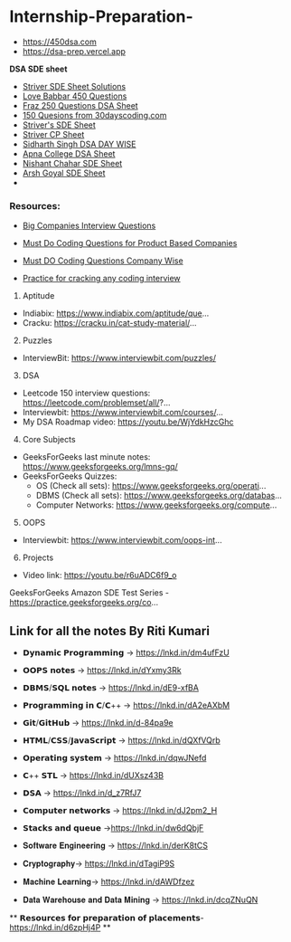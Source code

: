 # Internship-Preparation-

  - https://450dsa.com
  - https://dsa-prep.vercel.app


**DSA SDE sheet**

  - [Striver SDE Sheet Solutions](https://github.com/AkashSingh3031/Striver-SDE-Sheet-Challenge)
  - [Love Babbar 450 Questions](https://docs.google.com/spreadsheets/d/1FMdN_OCfOI0iAeDlqswCiC2DZzD4nPsb/edit#gid=1773184282)
  - [Fraz 250 Questions DSA Sheet ](https://docs.google.com/spreadsheets/d/1puwzMECvMeq5mn_6xsfd84gmpDABi80384QkwLYnMlk/edit#gid=0)
  - [150 Quesions from 30dayscoding.com]()
  - [Striver's SDE Sheet](https://docs.google.com/document/d/1SM92efk8oDl8nyVw8NHPnbGexTS9W-1gmTEYfEurLWQ/edit)
  - [Striver CP Sheet](https://docs.google.com/document/d/1vShwt8yXYUOgkF53-iYAuJXWR7Yi5VSJrW2xB49o0PM/edit)
  - [Sidharth Singh DSA DAY WISE](https://docs.google.com/spreadsheets/d/11tevcTIBQsIvRKIZLbSzCeN4mCO6wD4O5meyrAIfSXw/edit#gid=136755630)
  - [Apna College DSA Sheet]()
  - [Nishant Chahar SDE Sheet]()
  - [Arsh Goyal SDE Sheet]()
  - 

### Resources:

- [Big Companies Interview Questions](https://github.com/realabbas/big-companies-interview-questions)

- [Must Do Coding Questions for Product Based Companies](https://www.geeksforgeeks.org/must-do-coding-questions-for-product-based-companies/)

- [Must DO Coding Questions Company Wise](https://www.geeksforgeeks.org/must-coding-questions-company-wise/?ref=grb)

- [Practice for cracking any coding interview](https://www.geeksforgeeks.org/practice-for-cracking-any-coding-interview/?ref=grb)


1. Aptitude
 - Indiabix: https://www.indiabix.com/aptitude/que...
 - Cracku: https://cracku.in/cat-study-material/...


2. Puzzles
 - InterviewBit: https://www.interviewbit.com/puzzles/


3. DSA
 - Leetcode 150 interview questions: https://leetcode.com/problemset/all/?...
 - Interviewbit: https://www.interviewbit.com/courses/...
 - My DSA Roadmap video: https://youtu.be/WjYdkHzcGhc


4. Core Subjects
- GeeksForGeeks last minute notes: https://www.geeksforgeeks.org/lmns-gq/
- GeeksForGeeks Quizzes:
  - OS (Check all sets): https://www.geeksforgeeks.org/operati...
  - DBMS (Check all sets): https://www.geeksforgeeks.org/databas...
  - Computer Networks: https://www.geeksforgeeks.org/compute...


5. OOPS
 - Interviewbit: https://www.interviewbit.com/oops-int...


6. Projects
- Video link: https://youtu.be/r6uADC6f9_o


GeeksForGeeks Amazon SDE Test Series - https://practice.geeksforgeeks.org/co...

  
## Link for all the notes By Riti Kumari

- 𝗗𝘆𝗻𝗮𝗺𝗶𝗰 𝗣𝗿𝗼𝗴𝗿𝗮𝗺𝗺𝗶𝗻𝗴 -> https://lnkd.in/dm4ufFzU

- 𝗢𝗢𝗣𝗦 𝗻𝗼𝘁𝗲𝘀 -> https://lnkd.in/dYxmy3Rk

- 𝗗𝗕𝗠𝗦/𝗦𝗤𝗟 𝗻𝗼𝘁𝗲𝘀 -> https://lnkd.in/dE9-xfBA

- 𝗣𝗿𝗼𝗴𝗿𝗮𝗺𝗺𝗶𝗻𝗴 𝗶𝗻 𝗖/𝗖++ -> https://lnkd.in/dA2eAXbM

- 𝗚𝗶𝘁/𝗚𝗶𝘁𝗛𝘂𝗯 -> https://lnkd.in/d-84pa9e

- 𝗛𝗧𝗠𝗟/𝗖𝗦𝗦/𝗝𝗮𝘃𝗮𝗦𝗰𝗿𝗶𝗽𝘁 -> https://lnkd.in/dQXfVQrb

- 𝗢𝗽𝗲𝗿𝗮𝘁𝗶𝗻𝗴 𝘀𝘆𝘀𝘁𝗲𝗺 -> https://lnkd.in/dqwJNefd

- 𝗖++ 𝗦𝗧𝗟 -> https://lnkd.in/dUXsz43B

- 𝗗𝗦𝗔 -> https://lnkd.in/d_z7RfJ7

- 𝗖𝗼𝗺𝗽𝘂𝘁𝗲𝗿 𝗻𝗲𝘁𝘄𝗼𝗿𝗸𝘀 -> https://lnkd.in/dJ2pm2_H

- 𝗦𝘁𝗮𝗰𝗸𝘀 𝗮𝗻𝗱 𝗾𝘂𝗲𝘂𝗲 ->https://lnkd.in/dw6dQbjF

- 𝐒𝐨𝐟𝐭𝐰𝐚𝐫𝐞 𝐄𝐧𝐠𝐢𝐧𝐞𝐞𝐫𝐢𝐧𝐠 -> https://lnkd.in/derK8tCS

- 𝐂𝐫𝐲𝐩𝐭𝐨𝐠𝐫𝐚𝐩𝐡𝐲-> https://lnkd.in/dTagiP9S

- 𝐌𝐚𝐜𝐡𝐢𝐧𝐞 𝐋𝐞𝐚𝐫𝐧𝐢𝐧𝐠-> https://lnkd.in/dAWDfzez

- 𝐃𝐚𝐭𝐚 𝐖𝐚𝐫𝐞𝐡𝐨𝐮𝐬𝐞 𝐚𝐧𝐝 𝐃𝐚𝐭𝐚 𝐌𝐢𝐧𝐢𝐧𝐠 -> https://lnkd.in/dcqZNuQN


** 𝗥𝗲𝘀𝗼𝘂𝗿𝗰𝗲𝘀 𝗳𝗼𝗿 𝗽𝗿𝗲𝗽𝗮𝗿𝗮𝘁𝗶𝗼𝗻 𝗼𝗳 𝗽𝗹𝗮𝗰𝗲𝗺𝗲𝗻𝘁𝘀-https://lnkd.in/d6zpHj4P **
